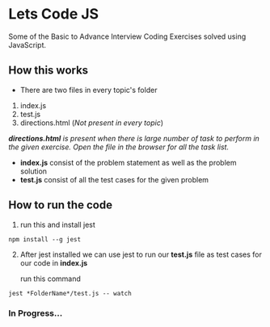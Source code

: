 # Lets Code JS
Some of the Basic to Advance Interview Coding Exercises solved using JavaScript.


## How this works
- There are two files in every topic's folder
1. index.js
2. test.js
3. directions.html   (_Not present in every topic_)

 _**directions.html** is present when there is large number of task to perform in the given exercise. Open the file in the browser for all  the task list._

- **index.js** consist of the problem statement as well as the problem solution 
- **test.js** consist of all the test cases for the given problem

## How to run the code

1. run this and install jest
```
npm install --g jest 
```

2. After jest installed we can use jest to run our **test.js** file as test cases for our code in **index.js**
    
    run this command
``` 
jest *FolderName*/test.js -- watch
```


### In Progress...
